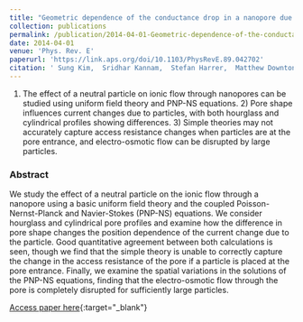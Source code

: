 ```yaml
---
title: "Geometric dependence of the conductance drop in a nanopore due to a particle"
collection: publications
permalink: /publication/2014-04-01-Geometric-dependence-of-the-conductance-drop-in-a-nanopore-due-to-a-particle
date: 2014-04-01
venue: 'Phys. Rev. E'
paperurl: 'https://link.aps.org/doi/10.1103/PhysRevE.89.042702'
citation: ' Sung Kim,  Sridhar Kannam,  Stefan Harrer,  Matthew Downton,  Stephen Moore,  John Wagner, &quot;Geometric dependence of the conductance drop in a nanopore due to a particle.&quot; Phys. Rev. E, 2014.'
---
```

1) The effect of a neutral particle on ionic flow through nanopores can be studied using uniform field theory and PNP-NS equations. 2) Pore shape influences current changes due to particles, with both hourglass and cylindrical profiles showing differences. 3) Simple theories may not accurately capture access resistance changes when particles are at the pore entrance, and electro-osmotic flow can be disrupted by large particles.

### Abstract

We study the effect of a neutral particle on the ionic flow through a nanopore using a basic uniform field theory and the coupled Poisson-Nernst-Planck and Navier-Stokes (PNP-NS) equations. We consider hourglass and cylindrical pore profiles and examine how the difference in pore shape changes the position dependence of the current change due to the particle. Good quantitative agreement between both calculations is seen, though we find that the simple theory is unable to correctly capture the change in the access resistance of the pore if a particle is placed at the pore entrance. Finally, we examine the spatial variations in the solutions of the PNP-NS equations, finding that the electro-osmotic flow through the pore is completely disrupted for sufficiently large particles.

[Access paper here](https://link.aps.org/doi/10.1103/PhysRevE.89.042702){:target="_blank"}
